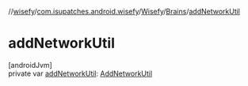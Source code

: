 //[wisefy](../../../../index.md)/[com.isupatches.android.wisefy](../../index.md)/[Wisefy](../index.md)/[Brains](index.md)/[addNetworkUtil](add-network-util.md)

# addNetworkUtil

[androidJvm]\
private var [addNetworkUtil](add-network-util.md): [AddNetworkUtil](../../../com.isupatches.android.wisefy.addnetwork/-add-network-util/index.md)
